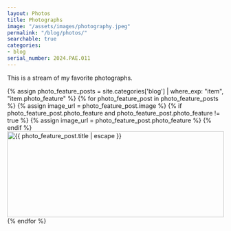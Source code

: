 ```yaml
---
layout: Photos
title: Photographs
image: "/assets/images/photography.jpeg"
permalink: "/blog/photos/"
searchable: true
categories:
- blog
serial_number: 2024.PAE.011
---
```

This is a stream of my favorite photographs.

{% assign photo_feature_posts = site.categories['blog'] | where_exp: "item", "item.photo_feature" %}
{% for photo_feature_post in photo_feature_posts %}
{% assign image_url = photo_feature_post.image %}
{% if photo_feature_post.photo_feature and photo_feature_post.photo_feature != true %}
{% assign image_url = photo_feature_post.photo_feature %}
{% endif %}
<a href="{{ photo_feature_post.url }}" title="{{ photo_feature_post.title | escape}}">
<img class="lazyload no-lightbox" data-src="{{ image_url }}" alt="{{ photo_feature_post.title | escape }}" height="200px" width="100%"/>
</a>
{% endfor %}
